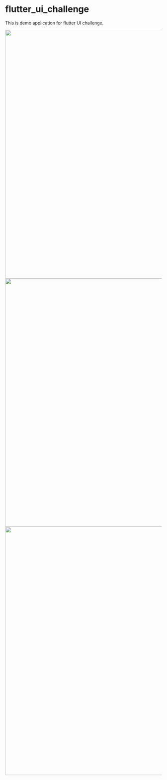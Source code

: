 # flutter_ui_challenge

This is demo application for flutter UI challenge.

<img src="images/home_screen.JPEG" height= "800"/>
<img src="images/home_screen_expanded.JPEG" height= "800"/>
<img src="images/food_detail_screen.JPEG" height= "800"/>

